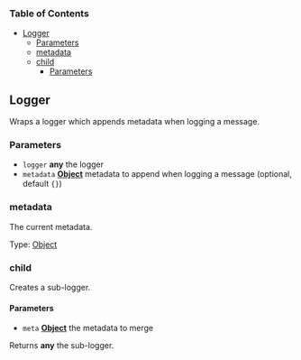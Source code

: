 <!-- Generated by documentation.js. Update this documentation by updating the source code. -->

### Table of Contents

-   [Logger][1]
    -   [Parameters][2]
    -   [metadata][3]
    -   [child][4]
        -   [Parameters][5]

## Logger

Wraps a logger which appends metadata when logging a message.

### Parameters

-   `logger` **any** the logger
-   `metadata` **[Object][6]** metadata to append when logging a message (optional, default `{}`)

### metadata

The current metadata.

Type: [Object][6]

### child

Creates a sub-logger.

#### Parameters

-   `meta` **[Object][6]** the metadata to merge

Returns **any** the sub-logger.

[1]: #logger

[2]: #parameters

[3]: #metadata

[4]: #child

[5]: #parameters-1

[6]: https://developer.mozilla.org/docs/Web/JavaScript/Reference/Global_Objects/Object
